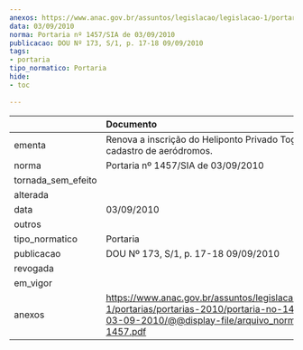 ```yaml
---
anexos: https://www.anac.gov.br/assuntos/legislacao/legislacao-1/portarias/portarias-2010/portaria-no-1457-sia-de-03-09-2010/@@display-file/arquivo_norma/PA2010-1457.pdf
data: 03/09/2010
norma: Portaria nº 1457/SIA de 03/09/2010
publicacao: DOU Nº 173, S/1, p. 17-18 09/09/2010
tags:
- portaria
tipo_normatico: Portaria
hide: 
- toc 
 
---
```


|                    | Documento                                                                                                                                                         |
|:-------------------|:------------------------------------------------------------------------------------------------------------------------------------------------------------------|
| ementa             | Renova a inscrição do Heliponto Privado Togni (MG) no cadastro de aeródromos.                                                                                     |
| norma              | Portaria nº 1457/SIA de 03/09/2010                                                                                                                                |
| tornada_sem_efeito |                                                                                                                                                                   |
| alterada           |                                                                                                                                                                   |
| data               | 03/09/2010                                                                                                                                                        |
| outros             |                                                                                                                                                                   |
| tipo_normatico     | Portaria                                                                                                                                                          |
| publicacao         | DOU Nº 173, S/1, p. 17-18 09/09/2010                                                                                                                              |
| revogada           |                                                                                                                                                                   |
| em_vigor           |                                                                                                                                                                   |
| anexos             | https://www.anac.gov.br/assuntos/legislacao/legislacao-1/portarias/portarias-2010/portaria-no-1457-sia-de-03-09-2010/@@display-file/arquivo_norma/PA2010-1457.pdf |
